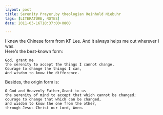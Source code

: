 ```yaml
---
layout: post
title: Serenity Prayer,by theologian Reinhold Niebuhr
tags: [LITERATURE, NOTES]
date: 2011-03-16T10:37:00+0800

---
```


I knew the Chinese form from KF Lee. And it always helps me out wherever I was.  
Here's the best-known form:  


    God, grant me
    the serenity to accept the things I cannot change,
    Courage to change the things I can,
    And wisdom to know the difference.

  
Besides, the origin form is:  


    O God and Heavenly Father,Grant to us
    the serenity of mind to accept that which cannot be changed;
    courage to change that which can be changed,
    and wisdom to know the one from the other,
    through Jesus Christ our Lord, Amen.

